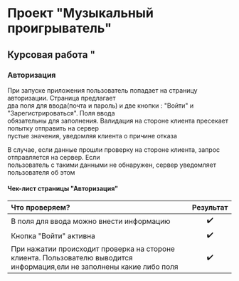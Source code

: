 # Проект "Музыкальный проигрыватель"

## Курсовая работа "

### Авторизация 

 При запуске приложения пользователь попадает на страницу авторизации. Страница предлагает\
два поля для ввода(почта и пароль) и две кнопки : "Войти" и "Зарегистрироваться". Поля ввода\
обязательны для заполнения. Валидация на стороне клиента пресекает попытку отправить на сервер\
пустые значения, уведомляя клиента о причине отказа

 В случае, если данные прошли проверку на стороне клиента, запрос отправляется на сервер. Если\
пользователь с такими данными не обнаружен, сервер уведомляет пользователя об этом

#### Чек-лист страницы "Авторизация"
|Что проверяем?|Результат|
|:--|:--:|
|В поля для ввода можно внести информацию| :heavy_check_mark: |
|Кнопка "Войти" активна| :heavy_check_mark: |
|При нажатии происходит проверка на стороне клиента. Пользователю выводится информация,ели не заполнены какие либо поля | :heavy_check_mark: |

  


